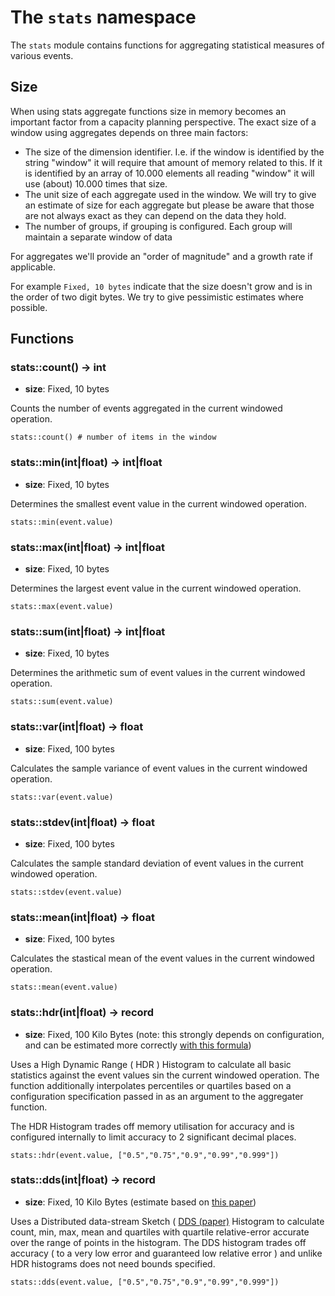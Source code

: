 # The `stats` namespace

The `stats` module contains functions for aggregating statistical measures
of various events.


## Size

When using stats aggregate functions size in memory becomes an important factor from a capacity
planning perspective. The exact size of a window using aggregates depends on three main factors:

* The size of the dimension identifier. I.e. if the window is identified by the string "window" it will
  require that amount of memory related to this. If it is identified by an array of 10.000 elements
  all reading "window" it will use (about) 10.000 times that size.
* The unit size of each aggregate used in the window. We will try to give an estimate of size
  for each aggregate but please be aware that those are not always exact as they can depend on
  the data they hold.
* The number of groups, if grouping is configured. Each group will maintain a separate window of data

For aggregates we'll provide an "order of magnitude" and a growth rate if applicable.

For example `Fixed, 10 bytes` indicate that the size doesn't grow and is in the order of two digit
bytes. We try to give pessimistic estimates where possible.


## Functions

### stats::count() -> int

* **size**: Fixed, 10 bytes

Counts the number of events aggregated in the current windowed operation.

```trickle
stats::count() # number of items in the window
```

### stats::min(int|float) -> int|float

* **size**: Fixed, 10 bytes

Determines the smallest event value in the current windowed operation.

```trickle
stats::min(event.value)
```

### stats::max(int|float) -> int|float

* **size**: Fixed, 10 bytes


Determines the largest event value in the current windowed operation.

```trickle
stats::max(event.value)
```

### stats::sum(int|float) -> int|float

* **size**: Fixed, 10 bytes

Determines the arithmetic sum of event values in the current windowed operation.

```trickle
stats::sum(event.value)
```

### stats::var(int|float) -> float

* **size**: Fixed, 100 bytes

Calculates the sample variance of event values in the current windowed operation.

```trickle
stats::var(event.value)
```

### stats::stdev(int|float) -> float

* **size**: Fixed, 100 bytes

Calculates the sample standard deviation of event values in the current windowed operation.

```trickle
stats::stdev(event.value)
```

### stats::mean(int|float) -> float

* **size**: Fixed, 100 bytes

Calculates the stastical mean of the event values in the current windowed operation.

```trickle
stats::mean(event.value)
```

### stats::hdr(int|float) -> record

* **size**: Fixed, 100 Kilo Bytes (note: this strongly depends on configuration, and can be estimated more correctly [with this formula](https://github.com/HdrHistogram/HdrHistogram#footprint-estimation))

Uses a High Dynamic Range ( HDR ) Histogram to calculate all basic statistics against the event values sin the current windowed operation. The function additionally interpolates percentiles or quartiles based on a configuration specification passed in as an argument to the aggregater function.

The HDR Histogram trades off memory utilisation for accuracy and is configured internally to limit accuracy to 2 significant decimal places.

```trickle
stats::hdr(event.value, ["0.5","0.75","0.9","0.99","0.999"])
```

### stats::dds(int|float) -> record

* **size**: Fixed, 10 Kilo Bytes (estimate based on [this paper](https://arxiv.org/pdf/1908.10693.pdf))

Uses a Distributed data-stream Sketch ( [DDS (paper)](http://www.vldb.org/pvldb/vol12/p2195-masson.pdf) Histogram to calculate count, min, max, mean and quartiles with quartile relative-error accurate over the range of points in the histogram. The DDS histogram trades off accuracy ( to a very low error and guaranteed low relative error ) and unlike HDR histograms does not need bounds specified.

```trickle
stats::dds(event.value, ["0.5","0.75","0.9","0.99","0.999"])
```
